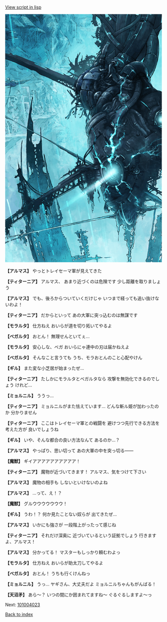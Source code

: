 [View script in lisp](../scripts/101004011.txt)

![underground_world_3.png](../images/backgrounds/underground_world_3.png)

**【アルマス】**
やっとトレイセーマ軍が見えてきた

**【ティターニア】**
アルマス、
あまり近づくのは危険です
少し距離を取りましょう

**【アルマス】**
でも、後ろからついていくだけじゃ
いつまで経っても追い抜けないわよ！

**【ティターニア】**
だからといって
あの大軍に突っ込むのは無謀です

**【モラルタ】**
仕方ねえ
おいらが道を切り拓いてやるよ

**【ベガルタ】**
おとん！
無理せんといてぇ…

**【モラルタ】**
安心しな、ベガ
おいらにゃ連中の刃は届かねえよ

**【ベガルタ】**
そんなこと言うても
うち、モラおとんのこと心配やけん

**【ギル】**
また変な小芝居が始まったぜ…

**【ティターニア】**
たしかにモラルタとベガルタなら
攻撃を無効化できるのでしょう
けれど…

**【ミョルニル】**
ううっ…

**【ティターニア】**
ミョルニルがまた怯えています…
どんな斬ル姫が加わったのか
分かりません

**【ティターニア】**
ここはトレイセーマ軍との戦闘を
避けつつ先行できる方法を考えた方が
良いでしょうね

**【ギル】**
いや、そんな都合の良い方法なんて
あるのか…？

**【アルマス】**
やっぱり、思い切って
あの大軍の中を突っ切る――

**【魔獣】**
ギイアアアアアアアアアア！

**【ティターニア】**
魔物が近づいてきます！
アルマス、気をつけて下さい

**【アルマス】**
魔物の相手も
しないといけないのよね

**【アルマス】**
…って、え！？

**【魔獣】**
グルウウウウウウウ！

**【ギル】**
うわ！？
何か見たことない奴らが
出てきたぜ…

**【アルマス】**
いかにも強さが
一段階上がったって感じね

**【ティターニア】**
それだけ深奥に
近づいているという証拠でしょう
行きますよ、アルマス！

**【アルマス】**
分かってる！
マスターもしっかり頼むわよっ

**【モラルタ】**
仕方ねえ
おいらが助太刀してやるよ

**【ベガルタ】**
おとん！
うちも行くけんねっ

**【ミョルニル】**
うっ…
ヤギさん、大丈夫だよ
ミョルニルちゃんもがんばる！

**【天沼矛】**
あら～？
いつの間にか囲まれてますね～
ぐるぐるしますよ～っ

Next: [101004023](101004023.md)

[Back to index](index.md)
